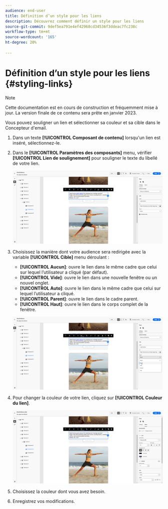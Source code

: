 ```yaml
---
audience: end-user
title: Définition d’un style pour les liens
description: Découvrez comment définir un style pour les liens
source-git-commit: 9def5ea791e4ef42968cd34536f3ddeac7fc238c
workflow-type: tm+mt
source-wordcount: '165'
ht-degree: 20%

---
```



# Définition d’un style pour les liens {#styling-links}

>[!NOTE]
>
>Cette documentation est en cours de construction et fréquemment mise à jour. La version finale de ce contenu sera prête en janvier 2023.

Vous pouvez souligner un lien et sélectionner sa couleur et sa cible dans le Concepteur d&#39;email.

1. Dans un texte **[!UICONTROL Composant de contenu]** lorsqu&#39;un lien est inséré, sélectionnez-le.

1. Dans le **[!UICONTROL Paramètres des composants]** menu, vérifier **[!UICONTROL Lien de soulignement]** pour souligner le texte du libellé de votre lien.

   ![](assets/link_1.png)

1. Choisissez la manière dont votre audience sera redirigée avec la variable **[!UICONTROL Cible]** menu déroulant :

   * **[!UICONTROL Aucun]**: ouvre le lien dans le même cadre que celui sur lequel l’utilisateur a cliqué (par défaut).
   * **[!UICONTROL Vide]**: ouvre le lien dans une nouvelle fenêtre ou un nouvel onglet.
   * **[!UICONTROL Auto]**: ouvre le lien dans le même cadre que celui sur lequel l’utilisateur a cliqué.
   * **[!UICONTROL Parent]**: ouvre le lien dans le cadre parent.
   * **[!UICONTROL Haut]**: ouvre le lien dans le corps complet de la fenêtre.

   ![](assets/link_2.png)

1. Pour changer la couleur de votre lien, cliquez sur **[!UICONTROL Couleur du lien]**.

   ![](assets/link_3.png)

1. Choisissez la couleur dont vous avez besoin.

1. Enregistrez vos modifications.
